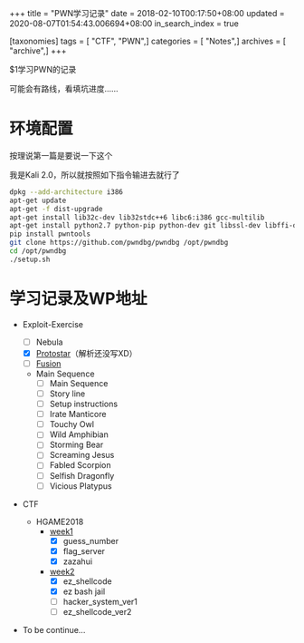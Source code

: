 +++
title = "PWN学习记录"
date = 2018-02-10T00:17:50+08:00
updated = 2020-08-07T01:54:43.006694+08:00
in_search_index = true

[taxonomies]
tags = [ "CTF", "PWN",]
categories = [ "Notes",]
archives = [ "archive",]
+++

$1学习PWN的记录

可能会有路线，看填坑进度……

<!-- more -->

# 环境配置

按理说第一篇是要说一下这个

我是Kali 2.0，所以就按照如下指令输进去就行了

```bash
dpkg --add-architecture i386 
apt-get update
apt-get -f dist-upgrade 
apt-get install lib32c-dev lib32stdc++6 libc6:i386 gcc-multilib
apt-get install python2.7 python-pip python-dev git libssl-dev libffi-dev build-essential
pip install pwntools
git clone https://github.com/pwndbg/pwndbg /opt/pwndbg
cd /opt/pwndbg
./setup.sh
```

# 学习记录及WP地址

-    Exploit-Exercise

     - [ ] Nebula
     - [x] [Protostar](http://csuwangj.top/2018/07/22/Exploit-Exercise-Protostar%E5%85%A8%E6%94%BB%E7%95%A5-%E8%A7%A3%E6%9E%90/)（解析还没写XD）
     - [ ] [Fusion](https://csuwangj.github.io/2018/08/03/Exploit-Exercise-Fusion%E5%85%A8%E6%94%BB%E7%95%A5-%E8%A7%A3%E6%9E%90/)
     -    Main Sequence
          - [ ] Main Sequence
          - [ ] Story line
          - [ ] Setup instructions
          - [ ] Irate Manticore
          - [ ] Touchy Owl
          - [ ] Wild Amphibian
          - [ ] Storming Bear
          - [ ] Screaming Jesus
          - [ ] Fabled Scorpion
          - [ ] Selfish Dragonfly
          - [ ] Vicious Platypus
-    CTF
     -    HGAME2018
          -    [week1](http://csuwangj.github.io/2018/02/08/HGAME2018-week1WP/)
               - [x] guess_number
               - [x] flag_server
               - [x] zazahui
          -    [week2](http://csuwangj.top/2018/02/16/HGAME2018-week2%E9%83%A8%E5%88%86WP/)
               - [x] ez_shellcode
               - [x] ez bash jail
               - [ ] hacker_system_ver1
               - [ ] ez_shellcode_ver2
-    To be continue...